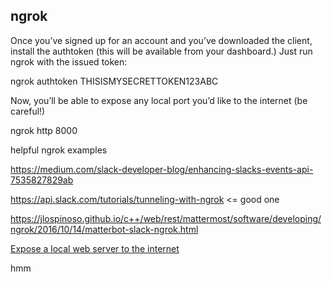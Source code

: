 ## ngrok

Once you’ve signed up for an account and you’ve downloaded the client, install the authtoken (this will be available from your dashboard.) Just run ngrok with the issued token:

ngrok authtoken THISISMYSECRETTOKEN123ABC

Now, you’ll be able to expose any local port you’d like to the internet (be careful!)

ngrok http 8000

helpful ngrok examples

https://medium.com/slack-developer-blog/enhancing-slacks-events-api-7535827829ab


https://api.slack.com/tutorials/tunneling-with-ngrok <= good one


https://jlospinoso.github.io/c++/web/rest/mattermost/software/developing/ngrok/2016/10/14/matterbot-slack-ngrok.html



[Expose a local web server to the internet
 ](https://ngrok.com/docs#expose)


hmm
